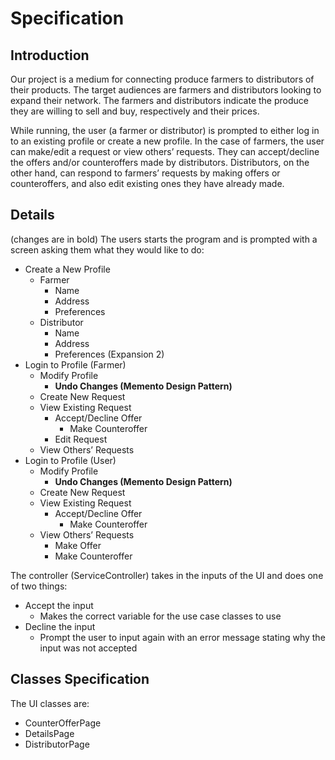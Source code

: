 # Specification

## Introduction

Our project is a medium for connecting produce farmers to distributors of their products. The target audiences are farmers and distributors looking to expand their network. The farmers and distributors indicate the produce they are willing to sell and buy, respectively and their prices.

While running, the user (a farmer or distributor) is prompted to either log in to an existing profile or create a new profile. In the case of farmers, the user can make/edit a request or view others’ requests. They can accept/decline the offers and/or counteroffers made by distributors. Distributors, on the other hand, can respond to farmers’ requests by making offers or counteroffers, and also edit existing ones they have already made.

## Details

(changes are in bold)
The users starts the program and is prompted with a screen asking them what they would like to do:

- Create a New Profile
    * Farmer
        + Name
        + Address
        + Preferences
    * Distributor
        + Name
        + Address
        + Preferences (Expansion 2)
- Login to Profile (Farmer)
    * Modify Profile
        * **Undo Changes (Memento Design Pattern)**
    * Create New Request
    * View Existing Request
        + Accept/Decline Offer
            + Make Counteroffer
        + Edit Request
    * View Others’ Requests
- Login to Profile (User)
    * Modify Profile
        * **Undo Changes (Memento Design Pattern)**
    * Create New Request
    * View Existing Request
        + Accept/Decline Offer
            + Make Counteroffer
    * View Others’ Requests
        + Make Offer
        + Make Counteroffer


The controller (ServiceController) takes in the inputs of the UI and does one of two things:
- Accept the input
    * Makes the correct variable for the use case classes to use
- Decline the input
    * Prompt the user to input again with an error message stating why the input was not accepted

## Classes Specification
The UI classes are:
- CounterOfferPage
- DetailsPage
- DistributorPage
